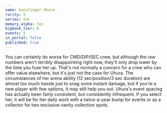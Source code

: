 ```yaml
---
name: Gunslinger Uhura
rarity: 5
series: tos
memory_alpha: tos
bigbook_tier: 6
events: 5
in_portal: false
published: true
---
```


You can certainly do worse for CMD/DIP/SEC crew, but although the raw numbers aren't terribly disappointing right now, they'll only drop lower by the time you fuse her up. That's not normally a concern for a crew who can offer value elsewhere, but it's just not the case for Uhura. The circumstances of her arena ability (12 sec/position/3 sec duration) are almost too much hassle just to snag some instant damage, but if you're a new player with few options, it may still help you out. Uhura's event spacing has actually been fairly consistent, but consistently infrequent. If you select her, it will be for her daily work with a twice-a-year bump for events or as a collector for two exclusive vanity collection spots.
